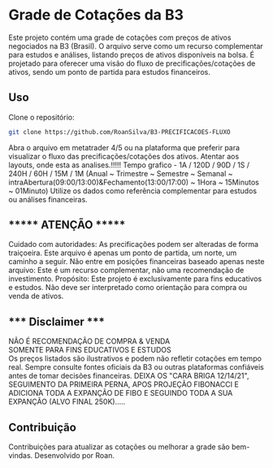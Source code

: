 # Grade de Cotações da B3

Este projeto contém uma grade de cotações com preços de ativos negociados na B3 (Brasil). O arquivo serve como um recurso complementar para estudos e análises, listando preços de ativos disponíveis na bolsa. É projetado para oferecer uma visão do fluxo de precificações/cotações de ativos, sendo um ponto de partida para estudos financeiros.

## Uso

Clone o repositório:
```bash
git clone https://github.com/RoanSilva/B3-PRECIFICACOES-FLUXO
```

Abra o arquivo em metatrader 4/5 ou na plataforma que preferir para visualizar o fluxo das precificações/cotações dos ativos. 
Atentar aos layouts, onde esta as analises.!!!!! 
Tempo grafico - 1A / 120D / 90D / 1S / 240H / 60H / 15M / 1M 
(Anual ~ Trimestre ~ Semestre ~ Semanal ~ intraAbertura(09:00/13:00)&Fechamento(13:00/17:00) ~ 1Hora ~ 15Minutos ~ 01Minuto) 
Utilize os dados como referência complementar para estudos ou análises financeiras.

## ***** ATENÇÃO *****

Cuidado com autoridades: As precificações podem ser alteradas de forma traiçoeira. Este arquivo é apenas um ponto de partida, um norte, um caminho a seguir. Não entre em posições financeiras baseado apenas neste arquivo: Este é um recurso complementar, não uma recomendação de investimento. Propósito: Este projeto é exclusivamente para fins educativos e estudos. Não deve ser interpretado como orientação para compra ou venda de ativos.

## *** Disclaimer ***

NÃO É RECOMENDAÇÃO DE COMPRA & VENDA  
SOMENTE PARA FINS EDUCATIVOS E ESTUDOS  
Os preços listados são ilustrativos e podem não refletir cotações em tempo real. Sempre consulte fontes oficiais da B3 ou outras plataformas confiáveis antes de tomar decisões financeiras. DEIXA OS "CARA BRIGA 12/14/21", SEGUIMENTO DA PRIMEIRA PERNA, APOS PROJEÇÃO FIBONACCI E ADICIONA TODA A EXPANÇÃO DE FIBO E SEGUINDO TODA A SUA EXPANÇÃO (ALVO FINAL 250K).....

## Contribuição

Contribuições para atualizar as cotações ou melhorar a grade são bem-vindas. Desenvolvido por Roan.
